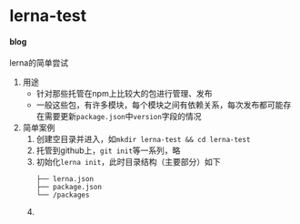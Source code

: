 # lerna-test


#### blog
lerna的简单尝试

1. 用途
    * 针对那些托管在npm上比较大的包进行管理、发布
    * 一般这些包，有许多模块，每个模块之间有依赖关系，每次发布都可能存在需要更新`package.json`中`version`字段的情况
2. 简单案例
    1. 创建空目录并进入，如`mkdir lerna-test && cd lerna-test`
    2. 托管到github上，`git init`等一系列，略
    3. 初始化`lerna init`，此时目录结构（主要部分）如下
        ```
        ├── lerna.json
        ├── package.json
        └── /packages
        ```
    4. 